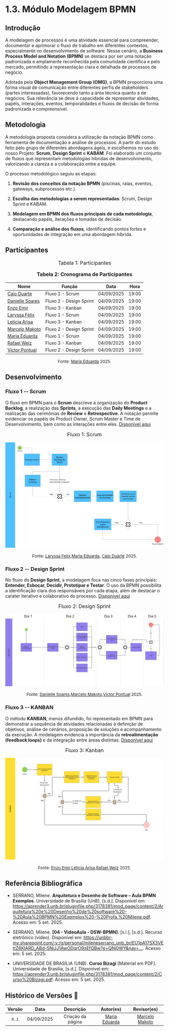 # 1.3. Módulo Modelagem BPMN

## Introdução

A modelagem de processos é uma atividade essencial para compreender,
documentar e aprimorar o fluxo de trabalho em diferentes contextos,
especialmente no desenvolvimento de software. Nesse cenário, a
**Business Process Model and Notation (BPMN)** se destaca por ser uma
notação padronizada e amplamente reconhecida pela comunidade científica
e pelo mercado, permitindo a representação clara e detalhada de
processos de negócio.

Adotada pela **Object Management Group (OMG)**, a BPMN proporciona uma
forma visual de comunicação entre diferentes perfis de stakeholders (partes interessadas),
favorecendo tanto a área técnica quanto a de negócios. Sua relevância se
deve à capacidade de representar atividades, papéis, interações,
eventos, temporalidades e fluxos de decisão de forma padronizada e
compreensível.


## Metodologia

A metodologia proposta considera a utilização da notação BPMN como
ferramenta de documentação e análise de processos. A partir do estudo feito pelo grupo de
diferentes abordagens ágeis, e escolhemos no uso do nosso Projeto: **Scrum**, **Design Sprint** e
**KABAM**. Foi elaborado um conjunto de fluxos que representam
metodologias híbridas de desenvolvimento, valorizando a clareza e a
colaboração entre a equipe.

O processo metodológico seguiu as etapas:

1. **Revisão dos conceitos da notação BPMN** (piscinas, raias, eventos,
gateways, subprocessos etc.).

2. **Escolha das metodologias a serem representadas**: Scrum, Design
Sprint e KABAM.

3. **Modelagem em BPMN dos fluxos principais de cada metodologia**,
destacando papéis, iterações e tomadas de decisão.

4. **Comparação e análise dos fluxos**, identificando pontos fortes e
oportunidades de integração em uma abordagem híbrida.


## Participantes

<font size="3"><p style="text-align: center">Tabela 1: Participantes</p></font>

<p style="text-align: center; font-size: 12pt;"><strong>Tabela 2: Cronograma de Participantes</strong></p>

<div align="center">
<table>
  <thead>
    <tr>
      <th>Nome</th>
      <th>Função</th>
      <th>Data</th>
      <th>Hora</th>
    </tr>
  </thead>
  <tbody>
    <tr>
      <td><a href="https://github.com/caioduart3">Caio Duarte</a></td>
      <td>Fluxo 1 - Scrum</td>
      <td>04/09/2025</td>
      <td>19:00</td>
    </tr>
    <tr>
      <td><a href="https://github.com/danielle-soaress">Danielle Soares</a></td>
      <td>Fluxo 2 - Design Sprint</td>
      <td>04/09/2025</td>
      <td>19:00</td>
    </tr>
    <tr>
      <td><a href="https://github.com/EnzoEmir">Enzo Emir</a></td>
      <td>Fluxo 3 - Kanban</td>
      <td>04/09/2025</td>
      <td>19:00</td>
    </tr>
    <tr>
      <td><a href="https://github.com/felixlaryssa">Laryssa Félix</a></td>
      <td>Fluxo 1 - Scrum</td>
      <td>04/09/2025</td>
      <td>19:00</td>
    </tr>
    <tr>
      <td><a href="https://github.com/Leticia-Arisa-K-Higa">Leticia Arisa</a></td>
      <td>Fluxo 3 - Kanban</td>
      <td>04/09/2025</td>
      <td>19:00</td>
    </tr>
    <tr>
      <td><a href="https://github.com/MM4k">Marcelo Makoto</a></td>
      <td>Fluxo 2 - Design Sprint</td>
      <td>04/09/2025</td>
      <td>19:00</td>
    </tr>
    <tr>
      <td><a href="https://github.com/dudaa28">Maria Eduarda</a></td>
      <td>Fluxo 1 - Scrum</td>
      <td>04/09/2025</td>
      <td>19:00</td>
    </tr>
    <tr>
      <td><a href="https://github.com/RafaelSchadt">Rafael Welz</a></td>
      <td>Fluxo 3 - Kanban</td>
      <td>04/09/2025</td>
      <td>19:00</td>
    </tr>
    <tr>
      <td><a href="https://github.com/VictorPontual">Victor Pontual</a></td>
      <td>Fluxo 2 - Design Sprint</td>
      <td>04/09/2025</td>
      <td>19:00</td>
    </tr>
  </tbody>
</table>
</div>

<font size="2"><p style="text-align: center">Fonte: [Maria Eduarda](https://github.com/dudaa28) 2025.</p></font>

## Desenvolvimento

### Fluxo 1 -- Scrum

O fluxo em BPMN para o **Scrum** descreve a organização do **Product
Backlog**, a realização das **Sprints**, a execução das **Daily
Meetings** e a realização das cerimônias de **Review** e
**Retrospective**. A notação permite evidenciar os papéis de Product
Owner, Scrum Master e Time de Desenvolvimento, bem como as interações
entre eles. [Disponível aqui](https://miro.com/app/board/uXjVJNrAVik=/)

<font size="3"><p style="text-align: center">Fluxo 1: Scrum</p></font>

![ArqDsw](../assets/BPMN/ArqDsw.jpg)

<font size="2"><p style="text-align: center">Fonte: [Laryssa Felix](https://github.com/felixlaryssa),[Maria Eduarda](https://github.com/dudaa28), [Caio Duarte](https://github.com/caioduart3) 2025.</p></font>

### Fluxo 2 -- Design Sprint

No fluxo do **Design Sprint**, a modelagem foca nas cinco fases principais:
**Entender, Esboçar, Decidir, Prototipar e Testar**. O uso da BPMN
possibilita a identificação clara dos responsáveis por cada etapa, além
de destacar o caráter iterativo e colaborativo do processo. [Disponível aqui](https://miro.com/app/board/uXjVJNrAVik=/)

<font size="3"><p style="text-align: center">Fluxo 2: Design Sprint</p></font>

![DS](../assets/BPMN/DS.jpg)

<font size="2"><p style="text-align: center">Fonte: [Danielle Soares](https://github.com/danielle-soaress),[Marcelo Makoto](https://github.com/MM4k),[Victor Pontual](https://github.com/VictorPontual) 2025.</p></font>

### Fluxo 3 -- KANBAN

O método **KANBAN**, menos difundido, foi representado em BPMN para
demonstrar a sequência de atividades relacionadas à definição de
objetivos, análise de cenários, proposição de soluções e acompanhamento
da execução. A modelagem evidencia a importância da **retroalimentação
(feedback loops)** e da integração entre áreas distintas. [Disponível aqui](https://miro.com/app/board/uXjVJNrAVik=/)

<font size="3"><p style="text-align: center">Fluxo 3: Kanban</p></font>

![Kanban](../assets/BPMN/Kanban.jpg)

<font size="2"><p style="text-align: center">Fonte: [Enzo Emir](https://github.com/EnzoEmir),[Letícia Arisa](https://github.com/Leticia-Arisa-K-Higa),[Rafael Welz](https://github.com/RafaelSchadt) 2025.</p></font>



## Referência Bibliográfica


- SERRANO, Milene. **Arquitetura e Desenho de Software – Aula BPMN Exemplos**. Universidade de Brasília (UnB), [s.d.]. Disponível em: <https://aprender3.unb.br/pluginfile.php/3178381/mod_page/content/2/Arquitetura%20e%20Desenho%20de%20software%20-%20Aula%20BPMN%20Exemplos%20-%20Profa.%20Milene.pdf>. Acesso em: 5 set. 2025.

- SERRANO, Milene. **[04 - VideoAula - DSW-BPMN]**. [s.l.], [s.d.]. Recurso eletrônico (vídeo). Disponível em: <https://unbbr-my.sharepoint.com/:v:/g/personal/mileneserrano_unb_br/EU1pA17SX3VEttZ6KlARD_ABd-SNiJJ1AwODqrO9zEfQBw?e=QNj0WY&nav=...>. Acesso em: 5 set. 2025.

- UNIVERSIDADE DE BRASÍLIA (UNB). **Curso Bizagi** [Material em PDF]. Universidade de Brasília, [s.d.]. Disponível em: <https://aprender3.unb.br/pluginfile.php/3178381/mod_page/content/2/Curso%20Bizagi.pdf>. Acesso em: 5 set. 2025.


## Histórico de Versões 📅

| Versão | Data | Descrição | Autor(es) | Revisor(es) |
| :--: | :--: | :--: | :--: | :--: |
| `0.1` | 04/09/2025 | Criação da página | [Maria Eduarda](https://github.com/dudaa28) | [Marcelo Makoto](https://github.com/MM4k) |


 